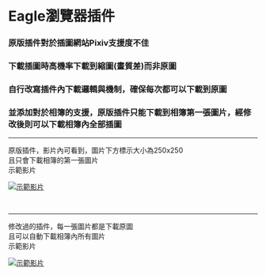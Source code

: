 # Eagle瀏覽器插件
### 原版插件對於插圖網站Pixiv支援度不佳
### 下載插圖時高機率下載到縮圖(畫質差)而非原圖
### 自行改寫插件內下載邏輯與機制，確保每次都可以下載到原圖
### 並添加對於相簿的支援，原版插件只能下載到相簿第一張圖片，經修改後則可以下載相簿內全部插圖

------------

原版插件，影片內可看到，圖片下方標示大小為250x250
<br>
且只會下載相簿的第一張圖片
<br>
示範影片
<br>

[![示範影片](https://user-images.githubusercontent.com/114442425/193379989-6f55ea82-a25c-43f6-9ac2-976061593723.jpg)](https://www.youtube.com/watch?v=Dxt_7Pied6I&list=PL1rJWUszYaFdQisgAdlIB8l7UtNSc0dFR&index=1)

<br>

------------

修改過的插件，每一張圖片都是下載原圖
<br>
且可以自動下載相簿內所有圖片
<br>
示範影片
<br>

[![示範影片](https://user-images.githubusercontent.com/114442425/193380014-2b158d2c-1b0c-476b-97b3-dead67941798.jpg)](https://www.youtube.com/watch?v=CsNl2thPpdI&list=PL1rJWUszYaFdQisgAdlIB8l7UtNSc0dFR&index=2)
